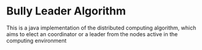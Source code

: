 # Bully Leader Algorithm
This is a java implementation of the distributed computing algorithm, which aims to elect an coordinator or a leader from the nodes active in the computing environment
